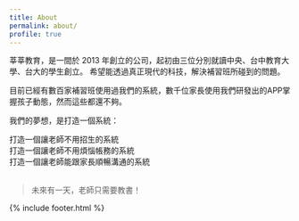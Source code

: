 ```yaml
---
title: About
permalink: about/
profile: true
---
```


莘莘教育，是一間於 2013 年創立的公司，起初由三位分別就讀中央、台中教育大學、台大的學生創立。
希望能透過真正現代的科技，解決補習班所碰到的問題。

目前已經有數百家補習班使用過我們的系統，數千位家長使用我們研發出的APP掌握孩子動態，然而這些都還不夠。

我們的夢想，是打造一個系統：

打造一個讓老師不用招生的系統<br/>
打造一個讓老師不用煩惱帳務的系統<br/>
打造一個讓老師能跟家長順暢溝通的系統
<br/>
<br/>


> 未來有一天，老師只需要教書！

{% include footer.html %}